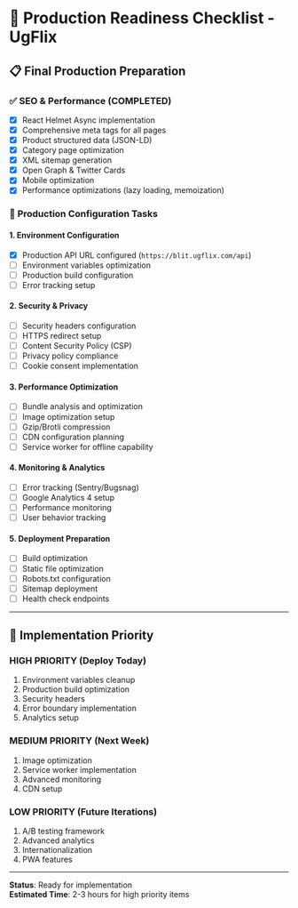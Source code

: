 # 🚀 Production Readiness Checklist - UgFlix

## 📋 Final Production Preparation

### ✅ **SEO & Performance (COMPLETED)**
- [x] React Helmet Async implementation
- [x] Comprehensive meta tags for all pages
- [x] Product structured data (JSON-LD)
- [x] Category page optimization
- [x] XML sitemap generation
- [x] Open Graph & Twitter Cards
- [x] Mobile optimization
- [x] Performance optimizations (lazy loading, memoization)

### 🔧 **Production Configuration Tasks**

#### **1. Environment Configuration**
- [x] Production API URL configured (`https://blit.ugflix.com/api`)
- [ ] Environment variables optimization
- [ ] Production build configuration
- [ ] Error tracking setup

#### **2. Security & Privacy**
- [ ] Security headers configuration
- [ ] HTTPS redirect setup
- [ ] Content Security Policy (CSP)
- [ ] Privacy policy compliance
- [ ] Cookie consent implementation

#### **3. Performance Optimization**
- [ ] Bundle analysis and optimization
- [ ] Image optimization setup
- [ ] Gzip/Brotli compression
- [ ] CDN configuration planning
- [ ] Service worker for offline capability

#### **4. Monitoring & Analytics**
- [ ] Error tracking (Sentry/Bugsnag)
- [ ] Google Analytics 4 setup
- [ ] Performance monitoring
- [ ] User behavior tracking

#### **5. Deployment Preparation**
- [ ] Build optimization
- [ ] Static file optimization
- [ ] Robots.txt configuration
- [ ] Sitemap deployment
- [ ] Health check endpoints

---

## 🎯 **Implementation Priority**

### **HIGH PRIORITY (Deploy Today)**
1. Environment variables cleanup
2. Production build optimization
3. Security headers
4. Error boundary implementation
5. Analytics setup

### **MEDIUM PRIORITY (Next Week)**
1. Image optimization
2. Service worker implementation
3. Advanced monitoring
4. CDN setup

### **LOW PRIORITY (Future Iterations)**
1. A/B testing framework
2. Advanced analytics
3. Internationalization
4. PWA features

---

**Status**: Ready for implementation  
**Estimated Time**: 2-3 hours for high priority items